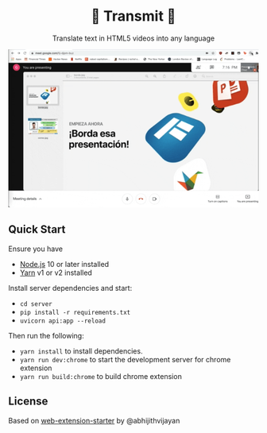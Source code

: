 <h1 align="center">🚩 Transmit 🚩</h1>
<p align="center">Translate text in HTML5 videos into any language</p>

![demo gif](source/assets/demo/demo.gif)

## Quick Start

Ensure you have

- [Node.js](https://nodejs.org) 10 or later installed
- [Yarn](https://yarnpkg.com) v1 or v2 installed

Install server dependencies and start:

- `cd server`
- `pip install -r requirements.txt`
- `uvicorn api:app --reload`

Then run the following:

- `yarn install` to install dependencies.
- `yarn run dev:chrome` to start the development server for chrome extension
- `yarn run build:chrome` to build chrome extension

## License

Based on [web-extension-starter](https://github.com/abhijithvijayan/web-extension-starter) by @abhijithvijayan
